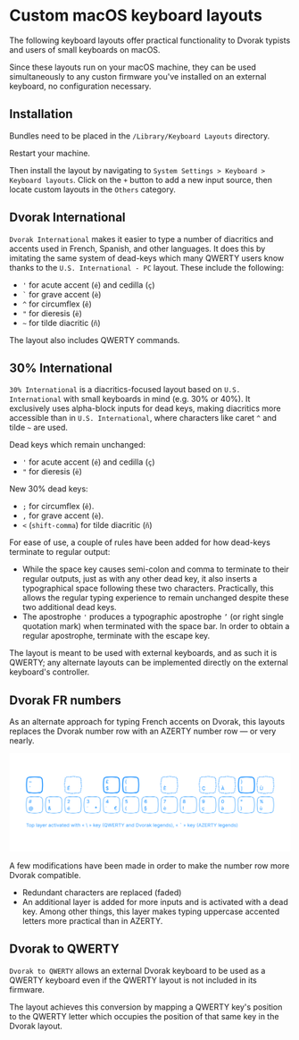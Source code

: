 # Custom macOS keyboard layouts

The following keyboard layouts offer practical functionality to Dvorak typists and users of small keyboards on macOS.

Since these layouts run on your macOS machine, they can be used simultaneously to any custon firmware you've installed on an external keyboard, no configuration necessary.

## Installation

Bundles need to be placed in the `/Library/Keyboard Layouts` directory. 

Restart your machine.

Then install the layout by navigating to `System Settings > Keyboard > Keyboard layouts`. Click on the `+` button to add a new input source, then locate custom layouts in the `Others` category.


## Dvorak International

`Dvorak International` makes it easier to type a number of diacritics and accents used in French, Spanish, and other languages. It does this by imitating the same system of dead-keys which many QWERTY users know thanks to the `U.S. International - PC` layout. These include the following:

- `'` for acute accent (`é`) and cedilla (`ç`)
- `` ` `` for grave accent (`è`)
- `^` for circumflex (`ê`)
- `"` for dieresis (`ë`)
- `~` for tilde diacritic (`ñ`)

The layout also includes QWERTY commands.


## 30% International

`30% International` is a diacritics-focused layout based on `U.S. International` with small keyboards in mind (e.g. 30% or 40%). It exclusively uses alpha-block inputs for dead keys, making diacritics more accessible than in `U.S. International`, where characters like caret `^` and tilde `~` are used.

Dead keys which remain unchanged:

- `'` for acute accent (`é`) and cedilla (`ç`)
- `"` for dieresis (`ë`)

New 30% dead keys:

- `;` for circumflex (`ê`).
- `,` for grave accent (`è`).
- `<` (`shift-comma`) for tilde diacritic (`ñ`)

For ease of use, a couple of rules have been added for how dead-keys terminate to regular output:

- While the space key causes semi-colon and comma to terminate to their regular outputs, just as with any other dead key, it also inserts a typographical space following these two characters. Practically, this allows the regular typing experience to remain unchanged despite these two additional dead keys.
- The apostrophe `'` produces a typographic apostrophe `’` (or right single quotation mark) when terminated with the space bar. In order to obtain a regular apostrophe, terminate with the escape key.

The layout is meant to be used with external keyboards, and as such it is QWERTY; any alternate layouts can be implemented directly on the external keyboard's controller.


## Dvorak FR numbers

As an alternate approach for typing French accents on Dvorak, this layouts replaces the Dvorak number row with an AZERTY number row — or very nearly.

![](images/dvorak-fr-numbers.svg)

A few modifications have been made in order to make the number row more Dvorak compatible.

- Redundant characters are replaced (faded)
- An additional layer is added for more inputs and is activated with a dead key. Among other things, this layer makes typing uppercase accented letters more practical than in AZERTY.


## Dvorak to QWERTY

`Dvorak to QWERTY` allows an external Dvorak keyboard to be used as a QWERTY keyboard even if the QWERTY layout is not included in its firmware.

The layout achieves this conversion by mapping a QWERTY key's position to the QWERTY letter which occupies the position of that same key in the Dvorak layout.
